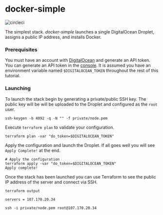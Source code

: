# docker-simple

![circleci][circleci]

The simplest stack. *docker-simple* launches a single DigitalOcean Droplet, assigns a public IP address, and installs Docker.

### Prerequisites

You must have an account with [DigitalOcean](https://www.digitalocean.com/) and generate an
API token. You can generate an API token in the [console](https://cloud.digitalocean.com/settings/api/tokens).
It is assumed you have an environment variable named `$DIGITALOCEAN_TOKEN` throughout the rest of this
tutorial.

### Launching

To launch the stack begin by generating a private/public SSH key.
The public key will be will be uploaded to the Droplet and configured
as the `root` user.

    ssh-keygen -b 4092 -q -N "" -f private/node.pem

Execute `terraform plan` to validate your configuration.

    terraform plan -var "do_token=$DIGITALOCEAN_TOKEN"

Apply the configuration and launch the Droplet. If all goes well 
you will see `Apply Complete!` at the end.

    # Apply the configuration
    terraform apply -var "do_token=$DIGITALOCEAN_TOKEN"
    Apply complete!


Once the stack has been launched you can use Terraform to see the public IP address of 
the server and connect via SSH.

    terraform output

    servers = 107.170.20.34

    ssh -i private/node.pem root@107.170.20.34




[circleci]: https://img.shields.io/circleci/project/github/vektorcloud/simple-stack.svg "simple-stack"
